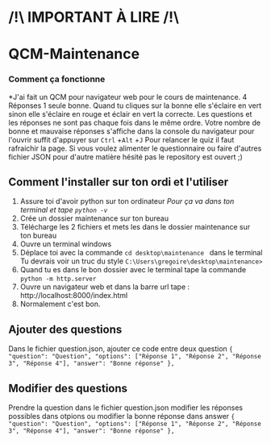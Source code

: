 # /!\ IMPORTANT À LIRE /!\
# QCM-Maintenance
### Comment ça fonctionne 
*J'ai fait un QCM pour navigateur web pour le cours de maintenance.
4 Réponses 1 seule bonne.
Quand tu cliques sur la bonne elle s'éclaire en vert sinon elle s'éclaire en rouge et éclair en vert la correcte.
Les questions et les réponses ne sont pas chaque fois dans le même ordre. 
Votre nombre de bonne et mauvaise réponses s'affiche dans la console du navigateur pour l'ouvrir suffit d'appuyer sur `Ctrl` +`Alt` +`J`
Pour relancer le quiz il faut rafraichir la page.
Si vous voulez alimenter le questionnaire ou faire d'autres fichier JSON pour d'autre matière hésité pas le repository est ouvert ;)

## Comment l'installer sur ton ordi et l'utiliser
1) Assure toi d'avoir python sur ton ordinateur _Pour ça va dans ton terminal et tape `python -v`_
2) Crée un dossier maintenance sur ton bureau
3) Télécharge les 2 fichiers et mets les dans le dossier maintenance sur ton bureau
4) Ouvre un terminal windows
5)  Déplace toi avec la commande `cd desktop\maintenance `  dans le terminal 
   Tu devrais voir un truc du style `C:\Users\gregoire\desktop\maintenance>` 
6) Quand tu es dans le bon dossier avec le terminal tape la commande `python -m http.server` 
7) Ouvre un navigateur web et dans la barre url tape : http://localhost:8000/index.html
8) Normalement c'est bon.


## Ajouter des questions 
Dans le fichier question.json, ajouter ce code entre deux question
 `{
                "question": "Question",
                "options": ["Réponse 1", "Réponse 2", "Réponse 3", "Réponse 4"],
                "answer": "Bonne réponse"
 }, `

 
## Modifier des questions
Prendre la question dans le fichier question.json 
modifier les réponses possibles dans otpions ou modifier la bonne réponse dans answer
 `{
                "question": "Question",
                "options": ["Réponse 1", "Réponse 2", "Réponse 3", "Réponse 4"],
                "answer": "Bonne réponse"
 }, `

